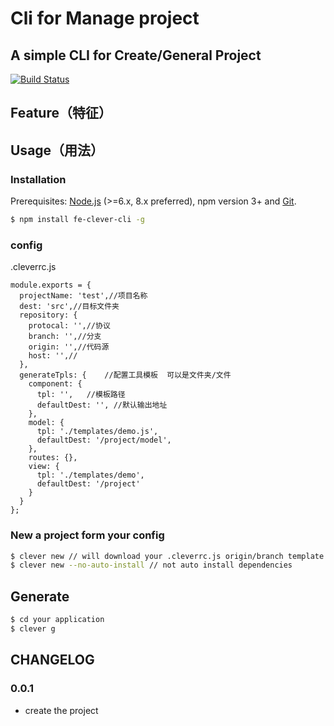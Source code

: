 # Cli for Manage project

## A simple CLI for Create/General Project

<!-- badges section. -->
[![Build Status](https://travis-ci.org/FE-StudyRoom/clever-cli.svg?branch=master)](https://travis-ci.org/FE-StudyRoom/clever-cli)

## Feature（特征）

## Usage（用法）

### Installation

Prerequisites: [Node.js](https://nodejs.org/en/) (>=6.x, 8.x preferred), npm
version 3+ and [Git](https://git-scm.com/).

```bash
$ npm install fe-clever-cli -g
```
### config 
.cleverrc.js
```
module.exports = {
  projectName: 'test',//项目名称
  dest: 'src',//目标文件夹
  repository: {
    protocal: '',//协议
    branch: '',//分支
    origin: '',//代码源
    host: '',//
  },
  generateTpls: {    //配置工具模板  可以是文件夹/文件
    component: {
      tpl: '',   //模板路径
      defaultDest: '', //默认输出地址
    },
    model: {
      tpl: './templates/demo.js',
      defaultDest: '/project/model',
    },
    routes: {},
    view: {
      tpl: './templates/demo',
      defaultDest: '/project'
    }
  }
};
```

### New a project form your config

```bash
$ clever new // will download your .cleverrc.js origin/branch template
$ clever new --no-auto-install // not auto install dependencies
```

## Generate

```bash
$ cd your application
$ clever g
```

## CHANGELOG

### 0.0.1

* create the project